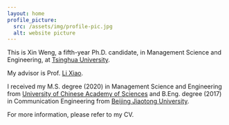 ```yaml
---
layout: home
profile_picture:
  src: /assets/img/profile-pic.jpg
  alt: website picture
---
```


<p>
  This is Xin Weng, a fifth-year Ph.D. candidate, in Management Science and Engineering, at <a href="https://www.tsinghua.edu.cn/en/index.htm">Tsinghua University</a>. 
</p>

<p>
  My advisor is Prof. <a href="https://www.tbsi.edu.cn/english/2021/1011/c4998a55896/page.htm">Li Xiao</a>.
</p>

<p>
  I received my M.S. degree (2020) in Management Science and Engineering from <a href="https://english.ucas.ac.cn">University of Chinese Academy of Sciences</a> and B.Eng. degree (2017) in Communication Engineering from <a href="http://en.njtu.edu.cn">Beijing Jiaotong University</a>.
</p>

<p>
For more information, please refer to my CV.
</p>

